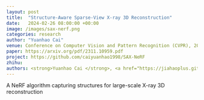 ```yaml
---
layout: post
title:  "Structure-Aware Sparse-View X-ray 3D Reconstruction"
date:   2024-02-26 08:00:00 +00:00
image: /images/sax-nerf.png
categories: research
author: "Yuanhao Cai"
venue: Conference on Computer Vision and Pattern Recognition (CVPR), 2024
paper: https://arxiv.org/pdf/2311.10959.pdf
project: https://github.com/caiyuanhao1998/SAX-NeRF
zhihu: 
authors: <strong>Yuanhao Cai </strong>, <a href="https://jiahaoplus.github.io/">jiahao Wang</a>, <a href="https://www.zongweiz.com/">Zongwei Zhou</a>, <a href="https://scholar.google.com/citations?hl=en&user=YR7re-cAAAAJ">Angtian Wang</a>, <a href="https://www.cs.jhu.edu/~ayuille/">Alan Yuille</a>
---
```

A NeRF algorithm capturing structures for large-scale X-ray 3D reconstruction
